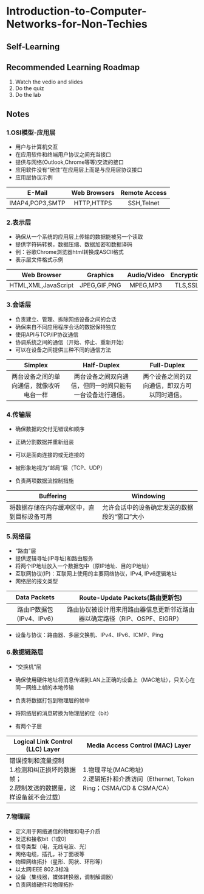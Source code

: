 # Introduction-to-Computer-Networks-for-Non-Techies
## Self-Learning
## Recommended Learning Roadmap
1. Watch the vedio and slides
2. Do the quiz
3. Do the lab

## Notes
### 1.OSI模型-应用层

- 用户与计算机交互
- 在应用软件和终端用户协议之间充当接口
- 提供与网络(Outlook,Chrome等等)交流的接口
- 应用软件没有“居住”在应用层上而是与应用层协议接口
- 应用层协议示例

|     E-Mail      | Web Browsers | Remote Access |
| :-------------: | :----------: | :-----------: |
| IMAP4,POP3,SMTP |  HTTP,HTTPS  |  SSH,Telnet   |

### 2.表示层

- 确保从一个系统的应用层上传输的数据能被另一个读取
- 提供字符码转换，数据压缩、数据加密和数据译码
- 例：谷歌Chrome浏览器html转换成ASCII格式
- 表示层文件格式示例

|     Web Browser     |   Graphics   | Audio/Video | Encryption |  Text/Data   |
| :-----------------: | :----------: | :---------: | :--------: | :----------: |
| HTML,XML,JavaScript | JPEG,GIF,PNG |  MPEG,MP3   |  TLS,SSL   | ASCII,EBCDIC |

### 3.会话层

- 负责建立、管理、拆除网络设备之间的会话
- 确保来自不同应用程序会话的数据保持独立
- 使用API与TCP/IP协议通信
- 协调系统之间的通信（开始、停止、重新开始）
- 可以在设备之间提供三种不同的通信方法

|                 Simplex                  |                       Half-Duplex                        |                 Full-Duplex                  |
| :--------------------------------------: | :------------------------------------------------------: | :------------------------------------------: |
| 两台设备之间的单向通信，就像收听电台一样 | 两台设备之间双向通信，但同一时间只能有一台设备进行通信。 | 两个设备之间的双向通信，即双方可以同时通信。 |

### 4.传输层

- 确保数据的交付无错误和顺序
- 正确分割数据并重新组装
- 可以是面向连接的或无连接的
- 被形象地视为“邮局”层（TCP、UDP）

- 负责两项数据流控制措施

| Buffering                                  | Windowing                                    |
| ------------------------------------------ | -------------------------------------------- |
| 将数据存储在内存缓冲区中，直到目标设备可用 | 允许会话中的设备确定发送的数据段的“窗口”大小 |

### 5.网络层

- “路由”层
- 提供逻辑寻址(IP寻址)和路由服务
- 将两个IP地址放入一个数据包中（原IP地址、目的IP地址）
- 互联网协议(IP)：互联网上使用的主要网络协议，IPv4, IPv6逻辑地址
- 网络层的报文类型

|        Data Packets        |               Route-Update Packets(路由更新包)               |
| :------------------------: | :----------------------------------------------------------: |
| 路由IP数据包（IPv4、IPv6） | 路由协议被设计用来用路由器信息更新邻近路由器以确定路径（RIP、OSPF、EIGRP） |

- 设备与协议：路由器、多层交换机、IPv4、IPv6、ICMP、Ping

### 6.数据链路层

- “交换机”层
- 确保使用硬件地址将消息传递到LAN上正确的设备上（MAC地址），只关心在同一网络上帧的本地传输
- 负责将数据打包到物理层的帧中
- 将网络层的消息转换为物理层的位（bit）

- 有两个子层

| Logical Link Control (LLC) Layer                             | Media Access Control (MAC) Layer                             |
| ------------------------------------------------------------ | ------------------------------------------------------------ |
| 错误控制和流量控制<br>1.检测和纠正损坏的数据帧；<br>2.限制发送的数据量，这样设备就不会过载） | 1.物理寻址(MAC地址)<br>2.逻辑拓扑和介质访问（Ethernet, Token Ring；CSMA/CD & CSMA/CA） |

### 7.物理层

- 定义用于网络通信的物理和电子介质
- 发送和接收bit（1或0）
- 信号类型（电，无线电波、光）
- 网络电缆，插孔，补丁面板等
- 物理网络拓扑（星形、网状、环形等）
- 以太网IEEE 802.3标准
- 设备（集线器，媒体转换器，调制解调器）
- 负责网络硬件和物理拓扑

